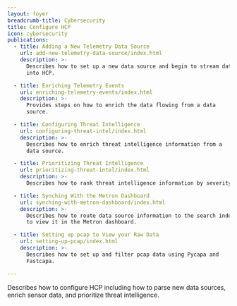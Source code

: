 ```yaml
---
layout: foyer
breadcrumb-title: Cybersecurity
title: Configure HCP
icon: cybersecurity
publications:
  - title: Adding a New Telemetry Data Source
    url: add-new-telemetry-data-source/index.html
    description: >-
      Describes how to set up a new data source and begin to stream data
      into HCP.

  - title: Enriching Telemetry Events
    url: enriching-telemetry-events/index.html
    description: >-
      Provides steps on how to enrich the data flowing from a data
      source.

  - title: Configuring Threat Intelligence
    url: configuring-threat-intel/index.html
    description: >-
      Describes how to enrich threat intelligence information from a
      data source.

  - title: Prioritizing Threat Intelligence
    url: prioritizing-threat-intel/index.html
    description: >-
      Describes how to rank threat intelligence information by severity.

  - title: Synching With the Metron Dashboard
    url: synching-with-metron-dashboard/index.html
    description: >-
      Describes how to route data source information to the search index
      to view it in the Metron dashboard.

  - title: Setting up pcap to View your Raw Data
    url: setting-up-pcap/index.html
    description: >-
      Describes how to set up and filter pcap data using Pycapa and
      Fastcapa.

---
```


Describes how to configure HCP including how to parse new data sources,
enrich sensor data, and prioritize threat intelligence.
